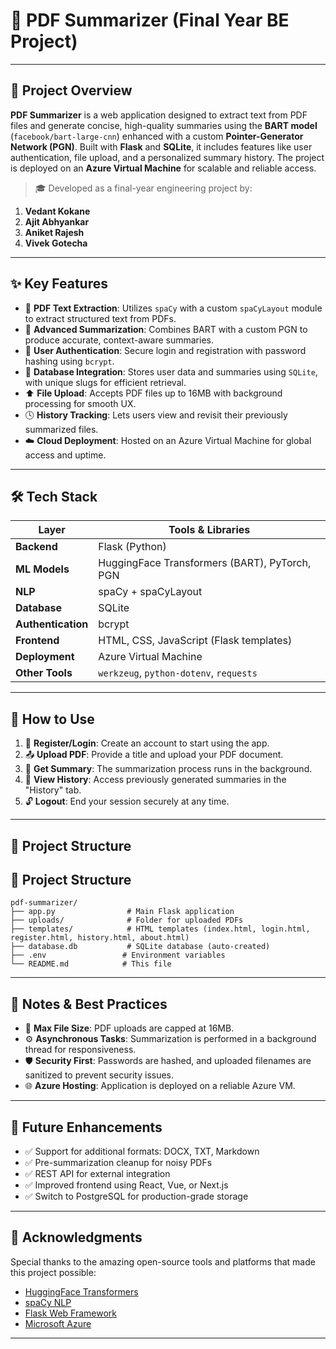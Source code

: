 # 📝 PDF Summarizer (Final Year BE Project)

---

## 🌟 Project Overview

**PDF Summarizer** is a web application designed to extract text from PDF files and generate concise, high-quality summaries using the **BART model** (`facebook/bart-large-cnn`) enhanced with a custom **Pointer-Generator Network (PGN)**. Built with **Flask** and **SQLite**, it includes features like user authentication, file upload, and a personalized summary history. The project is deployed on an **Azure Virtual Machine** for scalable and reliable access.

> 🎓 Developed as a final-year engineering project by:
1. **Vedant Kokane**  
2. **Ajit Abhyankar**  
3. **Aniket Rajesh**  
4. **Vivek Gotecha**

---

## ✨ Key Features

- 📑 **PDF Text Extraction**: Utilizes `spaCy` with a custom `spaCyLayout` module to extract structured text from PDFs.
- 🧠 **Advanced Summarization**: Combines BART with a custom PGN to produce accurate, context-aware summaries.
- 🔐 **User Authentication**: Secure login and registration with password hashing using `bcrypt`.
- 💾 **Database Integration**: Stores user data and summaries using `SQLite`, with unique slugs for efficient retrieval.
- ⬆️ **File Upload**: Accepts PDF files up to 16MB with background processing for smooth UX.
- 🕓 **History Tracking**: Lets users view and revisit their previously summarized files.
- ☁️ **Cloud Deployment**: Hosted on an Azure Virtual Machine for global access and uptime.

---

## 🛠️ Tech Stack

| Layer            | Tools & Libraries                          |
|------------------|--------------------------------------------|
| **Backend**       | Flask (Python)                             |
| **ML Models**     | HuggingFace Transformers (BART), PyTorch, PGN |
| **NLP**           | spaCy + spaCyLayout                        |
| **Database**      | SQLite                                     |
| **Authentication**| bcrypt                                     |
| **Frontend**      | HTML, CSS, JavaScript (Flask templates)    |
| **Deployment**    | Azure Virtual Machine                      |
| **Other Tools**   | `werkzeug`, `python-dotenv`, `requests`    |

---

## 🚀 How to Use

1. 🔐 **Register/Login**: Create an account to start using the app.
2. 📤 **Upload PDF**: Provide a title and upload your PDF document.
3. 🧠 **Get Summary**: The summarization process runs in the background.
4. 📜 **View History**: Access previously generated summaries in the "History" tab.
5. 🔓 **Logout**: End your session securely at any time.

---

## 📁 Project Structure


## 📂 Project Structure
```
pdf-summarizer/
├── app.py                # Main Flask application
├── uploads/              # Folder for uploaded PDFs
├── templates/            # HTML templates (index.html, login.html, register.html, history.html, about.html)
├── database.db           # SQLite database (auto-created)
├── .env                 # Environment variables
└── README.md            # This file
```

---

## 🔐 Notes & Best Practices

- 📄 **Max File Size**: PDF uploads are capped at 16MB.
- ⚙️ **Asynchronous Tasks**: Summarization is performed in a background thread for responsiveness.
- 🛡️ **Security First**: Passwords are hashed, and uploaded filenames are sanitized to prevent security issues.
- 🌐 **Azure Hosting**: Application is deployed on a reliable Azure VM.

---

## 🌱 Future Enhancements

- ✅ Support for additional formats: DOCX, TXT, Markdown
- ✅ Pre-summarization cleanup for noisy PDFs
- ✅ REST API for external integration
- ✅ Improved frontend using React, Vue, or Next.js
- ✅ Switch to PostgreSQL for production-grade storage

---

## 🙌 Acknowledgments

Special thanks to the amazing open-source tools and platforms that made this project possible:

- [HuggingFace Transformers](https://huggingface.co/transformers/)
- [spaCy NLP](https://spacy.io/)
- [Flask Web Framework](https://flask.palletsprojects.com/)
- [Microsoft Azure](https://azure.microsoft.com/)

---
